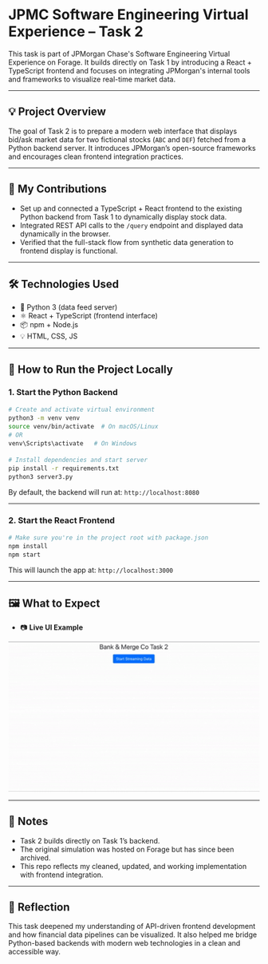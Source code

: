# JPMC Software Engineering Virtual Experience – Task 2

This task is part of JPMorgan Chase's Software Engineering Virtual Experience on Forage. It builds directly on Task 1 by introducing a React + TypeScript frontend and focuses on integrating JPMorgan's internal tools and frameworks to visualize real-time market data.

---

## 💡 Project Overview

The goal of Task 2 is to prepare a modern web interface that displays bid/ask market data for two fictional stocks (`ABC` and `DEF`) fetched from a Python backend server. It introduces JPMorgan’s open-source frameworks and encourages clean frontend integration practices.

---

## 🧠 My Contributions

- Set up and connected a TypeScript + React frontend to the existing Python backend from Task 1 to dynamically display stock data.
- Integrated REST API calls to the `/query` endpoint and displayed data dynamically in the browser.
- Verified that the full-stack flow from synthetic data generation to frontend display is functional.

---

## 🛠️ Technologies Used

- 🐍 Python 3 (data feed server)
- ⚛️ React + TypeScript (frontend interface)
- 📦 npm + Node.js
- 💡 HTML, CSS, JS

---

## 🚀 How to Run the Project Locally

### 1. Start the Python Backend

```bash
# Create and activate virtual environment
python3 -m venv venv
source venv/bin/activate  # On macOS/Linux
# OR
venv\Scripts\activate   # On Windows

# Install dependencies and start server
pip install -r requirements.txt
python3 server3.py
```

By default, the backend will run at: `http://localhost:8080`

---

### 2. Start the React Frontend

```bash
# Make sure you're in the project root with package.json
npm install
npm start
```

This will launch the app at: `http://localhost:3000`

---

## 🖼️ What to Expect

- 📷 **Live UI Example**

<p align="center">
  <img src="demo.gif" alt="Live UI Demo" width="800"/>
</p>

---

## 📌 Notes

- Task 2 builds directly on Task 1’s backend.
- The original simulation was hosted on Forage but has since been archived.
- This repo reflects my cleaned, updated, and working implementation with frontend integration.

---

## 💭 Reflection

This task deepened my understanding of API-driven frontend development and how financial data pipelines can be visualized. It also helped me bridge Python-based backends with modern web technologies in a clean and accessible way.
